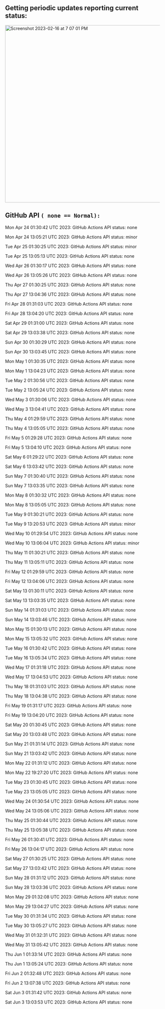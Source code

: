 
## Getting periodic updates reporting current status:
<img width="575" alt="Screenshot 2023-02-16 at 7 07 01 PM" src="https://user-images.githubusercontent.com/31228460/219539578-f880fea9-7a9d-4f7d-a7e2-5ce3d90ab466.png">

## GitHub API `( none == Normal):`

Mon Apr 24 01:30:42 UTC 2023: GitHub Actions API status: none

Mon Apr 24 13:05:21 UTC 2023: GitHub Actions API status: minor

Tue Apr 25 01:30:25 UTC 2023: GitHub Actions API status: minor

Tue Apr 25 13:05:13 UTC 2023: GitHub Actions API status: none

Wed Apr 26 01:30:17 UTC 2023: GitHub Actions API status: none

Wed Apr 26 13:05:26 UTC 2023: GitHub Actions API status: none

Thu Apr 27 01:30:25 UTC 2023: GitHub Actions API status: none

Thu Apr 27 13:04:36 UTC 2023: GitHub Actions API status: none

Fri Apr 28 01:31:03 UTC 2023: GitHub Actions API status: none

Fri Apr 28 13:04:20 UTC 2023: GitHub Actions API status: none

Sat Apr 29 01:31:00 UTC 2023: GitHub Actions API status: none

Sat Apr 29 13:03:38 UTC 2023: GitHub Actions API status: none

Sun Apr 30 01:30:29 UTC 2023: GitHub Actions API status: none

Sun Apr 30 13:03:45 UTC 2023: GitHub Actions API status: none

Mon May  1 01:30:35 UTC 2023: GitHub Actions API status: none

Mon May  1 13:04:23 UTC 2023: GitHub Actions API status: none

Tue May  2 01:30:56 UTC 2023: GitHub Actions API status: none

Tue May  2 13:05:24 UTC 2023: GitHub Actions API status: none

Wed May  3 01:30:06 UTC 2023: GitHub Actions API status: none

Wed May  3 13:04:41 UTC 2023: GitHub Actions API status: none

Thu May  4 01:29:59 UTC 2023: GitHub Actions API status: none

Thu May  4 13:05:05 UTC 2023: GitHub Actions API status: none

Fri May  5 01:29:28 UTC 2023: GitHub Actions API status: none

Fri May  5 13:04:10 UTC 2023: GitHub Actions API status: none

Sat May  6 01:29:22 UTC 2023: GitHub Actions API status: none

Sat May  6 13:03:42 UTC 2023: GitHub Actions API status: none

Sun May  7 01:30:40 UTC 2023: GitHub Actions API status: none

Sun May  7 13:03:35 UTC 2023: GitHub Actions API status: none

Mon May  8 01:30:32 UTC 2023: GitHub Actions API status: none

Mon May  8 13:05:05 UTC 2023: GitHub Actions API status: none

Tue May  9 01:30:21 UTC 2023: GitHub Actions API status: none

Tue May  9 13:20:53 UTC 2023: GitHub Actions API status: minor

Wed May 10 01:29:54 UTC 2023: GitHub Actions API status: none

Wed May 10 13:06:04 UTC 2023: GitHub Actions API status: minor

Thu May 11 01:30:21 UTC 2023: GitHub Actions API status: none

Thu May 11 13:05:11 UTC 2023: GitHub Actions API status: none

Fri May 12 01:29:59 UTC 2023: GitHub Actions API status: none

Fri May 12 13:04:06 UTC 2023: GitHub Actions API status: none

Sat May 13 01:30:11 UTC 2023: GitHub Actions API status: none

Sat May 13 13:03:35 UTC 2023: GitHub Actions API status: none

Sun May 14 01:31:03 UTC 2023: GitHub Actions API status: none

Sun May 14 13:03:46 UTC 2023: GitHub Actions API status: none

Mon May 15 01:30:13 UTC 2023: GitHub Actions API status: none

Mon May 15 13:05:32 UTC 2023: GitHub Actions API status: none

Tue May 16 01:30:42 UTC 2023: GitHub Actions API status: none

Tue May 16 13:05:34 UTC 2023: GitHub Actions API status: none

Wed May 17 01:31:18 UTC 2023: GitHub Actions API status: none

Wed May 17 13:04:53 UTC 2023: GitHub Actions API status: none

Thu May 18 01:31:03 UTC 2023: GitHub Actions API status: none

Thu May 18 13:04:38 UTC 2023: GitHub Actions API status: none

Fri May 19 01:31:17 UTC 2023: GitHub Actions API status: none

Fri May 19 13:04:20 UTC 2023: GitHub Actions API status: none

Sat May 20 01:30:45 UTC 2023: GitHub Actions API status: none

Sat May 20 13:03:48 UTC 2023: GitHub Actions API status: none

Sun May 21 01:31:14 UTC 2023: GitHub Actions API status: none

Sun May 21 13:03:42 UTC 2023: GitHub Actions API status: none

Mon May 22 01:31:12 UTC 2023: GitHub Actions API status: none

Mon May 22 19:27:20 UTC 2023: GitHub Actions API status: none

Tue May 23 01:30:45 UTC 2023: GitHub Actions API status: none

Tue May 23 13:05:05 UTC 2023: GitHub Actions API status: none

Wed May 24 01:30:54 UTC 2023: GitHub Actions API status: none

Wed May 24 13:05:06 UTC 2023: GitHub Actions API status: none

Thu May 25 01:30:44 UTC 2023: GitHub Actions API status: none

Thu May 25 13:05:38 UTC 2023: GitHub Actions API status: none

Fri May 26 01:30:41 UTC 2023: GitHub Actions API status: none

Fri May 26 13:04:17 UTC 2023: GitHub Actions API status: none

Sat May 27 01:30:25 UTC 2023: GitHub Actions API status: none

Sat May 27 13:03:42 UTC 2023: GitHub Actions API status: none

Sun May 28 01:31:12 UTC 2023: GitHub Actions API status: none

Sun May 28 13:03:36 UTC 2023: GitHub Actions API status: none

Mon May 29 01:32:08 UTC 2023: GitHub Actions API status: none

Mon May 29 13:04:27 UTC 2023: GitHub Actions API status: none

Tue May 30 01:31:34 UTC 2023: GitHub Actions API status: none

Tue May 30 13:05:27 UTC 2023: GitHub Actions API status: none

Wed May 31 01:32:31 UTC 2023: GitHub Actions API status: none

Wed May 31 13:05:42 UTC 2023: GitHub Actions API status: none

Thu Jun  1 01:33:14 UTC 2023: GitHub Actions API status: none

Thu Jun  1 13:05:24 UTC 2023: GitHub Actions API status: none

Fri Jun  2 01:32:48 UTC 2023: GitHub Actions API status: none

Fri Jun  2 13:07:38 UTC 2023: GitHub Actions API status: none

Sat Jun  3 01:31:42 UTC 2023: GitHub Actions API status: none

Sat Jun  3 13:03:53 UTC 2023: GitHub Actions API status: none
